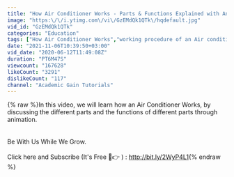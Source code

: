 ```yaml
---
title: "How Air Conditioner Works - Parts & Functions Explained with Animation."
image: "https:\/\/i.ytimg.com\/vi\/GzEMdQk1QTk\/hqdefault.jpg"
vid_id: "GzEMdQk1QTk"
categories: "Education"
tags: ["How Air Conditioner Works","working procedure of an Air conditioner","air conditioner expalined animation"]
date: "2021-11-06T10:39:50+03:00"
vid_date: "2020-06-12T11:49:08Z"
duration: "PT6M47S"
viewcount: "167628"
likeCount: "3291"
dislikeCount: "117"
channel: "Academic Gain Tutorials"
---
```

{% raw %}In this video, we will learn how an Air Conditioner Works, by discussing the different parts and the functions of different parts through animation.<br /><br /><br />Be With Us While We Grow.<br /><br />Click here and Subscribe (It's Free 🙂👉 ) :  <a rel="nofollow" target="blank" href="http://bit.ly/2WyP4L1">http://bit.ly/2WyP4L1</a>{% endraw %}

